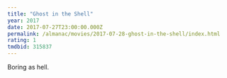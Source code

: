 ```yaml
---
title: "Ghost in the Shell"
year: 2017
date: 2017-07-27T23:00:00.000Z
permalink: /almanac/movies/2017-07-28-ghost-in-the-shell/index.html
rating: 1
tmdbid: 315837
---
```


Boring as hell.